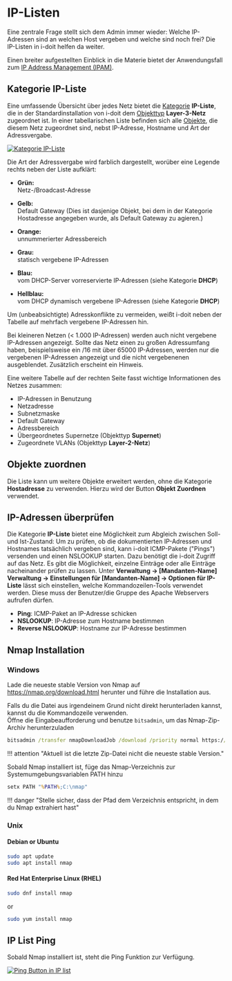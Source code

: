 # IP-Listen

Eine zentrale Frage stellt sich dem Admin immer wieder: Welche IP-Adressen sind an welchen Host vergeben und welche sind noch frei? Die IP-Listen in i-doit helfen da weiter.

Einen breiter aufgestellten Einblick in die Materie bietet der Anwendungsfall zum [IP Address Management (IPAM)](../anwendungsfaelle/ip-adress-management.md).

## Kategorie IP-Liste

Eine umfassende Übersicht über jedes Netz bietet die [Kategorie](../grundlagen/struktur-it-dokumentation.md) **IP-Liste**, die in der Standardinstallation von i-doit dem [Objekttyp](../grundlagen/struktur-it-dokumentation.md) **Layer-3-Netz** zugeordnet ist. In einer tabellarischen Liste befinden sich alle [Objekte](../grundlagen/struktur-it-dokumentation.md), die diesem Netz zugeordnet sind, nebst IP-Adresse, Hostname und Art der Adressvergabe.

[![Kategorie IP-Liste](../assets/images/de/auswertungen/ip-listen/ip-liste.png)](../assets/images/de/auswertungen/ip-listen/ip-liste.png)

Die Art der Adressvergabe wird farblich dargestellt, worüber eine Legende rechts neben der Liste aufklärt:

*   **Grün:**<br>
    Netz-/Broadcast-Adresse

*   **Gelb:**<br>
    Default Gateway (Dies ist dasjenige Objekt, bei dem in der Kategorie Hostadresse angegeben wurde, als Default Gateway zu agieren.)

*   **Orange:**<br>
    unnummerierter Adressbereich

*   **Grau:**<br>
    statisch vergebene IP-Adressen

*   **Blau:**<br>
    vom DHCP-Server vorreservierte IP-Adressen (siehe Kategorie **DHCP**)

*   **Hellblau:**<br>
    vom DHCP dynamisch vergebene IP-Adressen (siehe Kategorie **DHCP**)

Um (unbeabsichtigte) Adresskonflikte zu vermeiden, weißt i-doit neben der Tabelle auf mehrfach vergebene IP-Adressen hin.

Bei kleineren Netzen (< 1.000 IP-Adressen) werden auch nicht vergebene IP-Adressen angezeigt. Sollte das Netz einen zu großen Adressumfang haben, beispielsweise ein /16 mit über 65000 IP-Adressen, werden nur die vergebenen IP-Adressen angezeigt und die nicht vergebenenen ausgeblendet. Zusätzlich erscheint ein Hinweis.

Eine weitere Tabelle auf der rechten Seite fasst wichtige Informationen des Netzes zusammen:

*   IP-Adressen in Benutzung
*   Netzadresse
*   Subnetzmaske
*   Default Gateway
*   Adressbereich
*   Übergeordnetes Supernetze (Objekttyp **Supernet**)
*   Zugeordnete VLANs (Objekttyp **Layer-2-Netz**)

## Objekte zuordnen

Die Liste kann um weitere Objekte erweitert werden, ohne die Kategorie **Hostadresse** zu verwenden. Hierzu wird der Button **Objekt Zuordnen** verwendet.

## IP-Adressen überprüfen

Die Kategorie **IP-Liste** bietet eine Möglichkeit zum Abgleich zwischen Soll- und Ist-Zustand: Um zu prüfen, ob die dokumentierten IP-Adressen und Hostnames tatsächlich vergeben sind, kann i-doit ICMP-Pakete ("Pings") versenden und einen NSLOOKUP starten. Dazu benötigt die i-doit Zugriff auf das Netz. Es gibt die Möglichkeit, einzelne Einträge oder alle Einträge nacheinander prüfen zu lassen. Unter **Verwaltung → [Mandanten-Name] Verwaltung → Einstellungen für [Mandanten-Name] → Optionen für IP-Liste** lässt sich einstellen, welche Kommandozeilen-Tools verwendet werden. Diese muss der Benutzer/die Gruppe des Apache Webservers aufrufen dürfen.

*   **Ping**: ICMP-Paket an IP-Adresse schicken
*   **NSLOOKUP**: IP-Adresse zum Hostname bestimmen
*   **Reverse NSLOOKUP**: Hostname zur IP-Adresse bestimmen

## Nmap Installation

### Windows

Lade die neueste stable Version von Nmap auf <https://nmap.org/download.html> herunter und führe die Installation aus.

Falls du die Datei aus irgendeinem Grund nicht direkt herunterladen kannst, kannst du die Kommandozeile verwenden.<br>
Öffne die Eingabeaufforderung und benutze `bitsadmin`, um das Nmap-Zip-Archiv herunterzuladen

```cmd
bitsadmin /transfer nmapDownloadJob /download /priority normal https://nmap.org/dist/nmap-7.92-win32.zip C:\nmap-7.92-win32.zip
```

!!! attention "Aktuell ist die letzte Zip-Datei nicht die neueste stable Version."

Sobald Nmap installiert ist, füge das Nmap-Verzeichnis zur Systemumgebungsvariablen PATH hinzu

```cmd
setx PATH "%PATH%;C:\nmap"
```

!!! danger "Stelle sicher, dass der Pfad dem Verzeichnis entspricht, in dem du Nmap extrahiert hast"

### Unix

#### Debian or Ubuntu

```sh
sudo apt update
sudo apt install nmap
```

#### Red Hat Enterprise Linux (RHEL)

```sh
sudo dnf install nmap
```

or

```sh
sudo yum install nmap
```

## IP List Ping

Sobald Nmap installiert ist, steht die Ping Funktion zur Verfügung.

[![Ping Button in IP list](../assets/images/de/auswertungen/ip-listen/ip-liste-2.png)](../assets/images/de/auswertungen/ip-listen/ip-liste-2.png)
